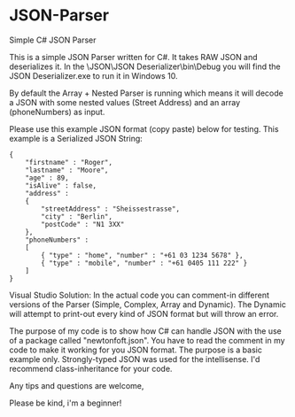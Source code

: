 # JSON-Parser
Simple C# JSON Parser

This is a simple JSON Parser written for C#. It takes RAW JSON and deserializes it.
In the \JSON\JSON Deserializer\bin\Debug you will find the JSON Deserializer.exe to run it in Windows 10.

By default the Array + Nested Parser is running which means it will decode a JSON with some nested values (Street Address) and an array (phoneNumbers) as input.

Please use this example JSON format (copy paste) below for testing. This example is a Serialized JSON String:

```
{
    "firstname" : "Roger",
    "lastname" : "Moore",
    "age" : 89,
    "isAlive" : false,
    "address" : 
    {
        "streetAddress" : "Sheissestrasse",
        "city" : "Berlin",
        "postCode" : "N1 3XX"
    },
    "phoneNumbers" :
    [
        { "type" : "home", "number" : "+61 03 1234 5678" },
        { "type" : "mobile", "number" : "+61 0405 111 222" }
    ]
}
```




Visual Studio Solution:
In the actual code you can comment-in different versions of the Parser (Simple, Complex, Array and Dynamic).
The Dynamic will attempt to print-out every kind of JSON format but will throw an error.

The purpose of my code is to show how C# can handle JSON with the use of a package called "newtonfoft.json".
You have to read the comment in my code to make it working for you JSON format. The purpose is a basic example only.
Strongly-typed JSON was used for the intellisense. I'd recommend class-inheritance for your code.

Any tips and questions are welcome,

Please be kind, i'm a beginner!

